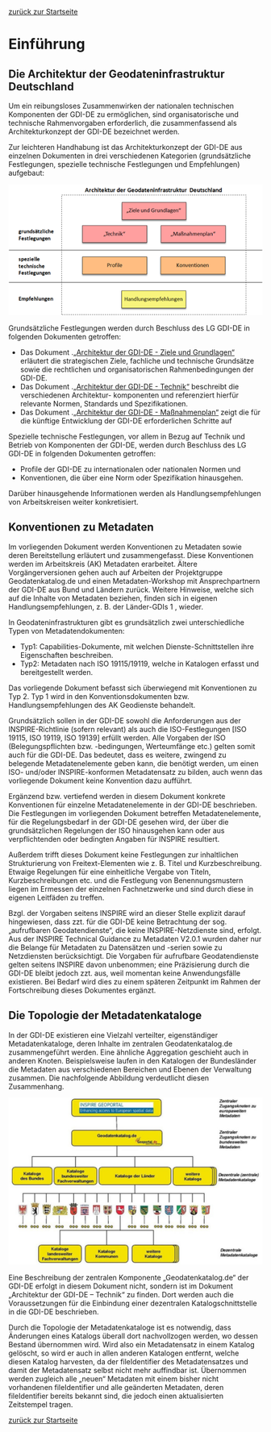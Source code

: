 [zurück zur Startseite](https://github.com/alitka/gdi-de-metadaten-konventionen)

# Einführung
## Die Architektur der Geodateninfrastruktur Deutschland
Um ein reibungsloses Zusammenwirken der nationalen technischen Komponenten der GDI-DE zu ermöglichen, sind organisatorische und technische Rahmenvorgaben erforderlich, die zusammenfassend als Architekturkonzept der GDI-DE bezeichnet werden. 

Zur leichteren Handhabung ist das Architekturkonzept der GDI-DE aus einzelnen Dokumenten in drei verschiedenen Kategorien (grundsätzliche Festlegungen, spezielle technische Festlegungen und Empfehlungen) aufgebaut:

![img_aufbau](https://raw.githubusercontent.com/alitka/gdi-de-metadaten-konventionen/master/images/img_aufbau.png)

Grundsätzliche Festlegungen werden durch Beschluss des LG GDI-DE in folgenden Dokumenten getroffen:

* Das Dokument .[„Architektur der GDI-DE - Ziele und Grundlagen“](https://www.gdi-de.org/SharedDocs/Downloads/DE/GDI-DE/Architektur_Ziele_und_Grundlagen_v3_1_2.pdf) erläutert die strategischen Ziele, fachliche und technische Grundsätze sowie die rechtlichen und organisatorischen Rahmenbedingungen der GDI-DE.
* Das Dokument .[„Architektur der GDI-DE - Technik“](https://www.gdi-de.org/SharedDocs/Downloads/DE/GDI-DE/Dokumente/AK_Architektur_GDI-DE_Technik_V_3_4_1.pdf) beschreibt die verschiedenen Architektur- komponenten und referenziert hierfür relevante Normen, Standards und Spezifikationen.
* Das Dokument .[„Architektur der GDI-DE - Maßnahmenplan“](https://www.gdi-de.org/SharedDocs/Downloads/DE/GDI-DE/Dokumente/AK_Architektur_GDI-DE_Ma%C3%9Fnahmenplan_V3_4_0.pdf) zeigt die für die künftige Entwicklung der GDI-DE erforderlichen Schritte auf

Spezielle technische Festlegungen, vor allem in Bezug auf Technik und Betrieb von Komponenten der GDI-DE, werden durch Beschluss des LG GDI-DE in folgenden Dokumenten getroffen:

* Profile der GDI-DE zu internationalen oder nationalen Normen und 
* Konventionen, die über eine Norm oder Spezifikation hinausgehen.

Darüber hinausgehende Informationen werden als Handlungsempfehlungen von Arbeitskreisen weiter konkretisiert.

## Konventionen zu Metadaten

Im vorliegenden Dokument werden Konventionen zu Metadaten sowie deren Bereitstellung erläutert und zusammengefasst. Diese Konventionen werden im Arbeitskreis (AK) Metadaten erarbeitet. Ältere Vorgängerversionen gehen auch auf Arbeiten der Projektgruppe Geodatenkatalog.de und einen Metadaten-Workshop mit Ansprechpartnern der GDI-DE aus Bund und Ländern zurück. Weitere Hinweise, welche sich auf die Inhalte von Metadaten beziehen, finden sich in eigenen Handlungsempfehlungen, z. B. der Länder-GDIs 1 , wieder.

In Geodateninfrastrukturen gibt es grundsätzlich zwei unterschiedliche Typen von Metadatendokumenten:

* Typ1: Capabilities-Dokumente, mit welchen Dienste-Schnittstellen ihre Eigenschaften beschreiben.
* Typ2: Metadaten nach ISO 19115/19119, welche in Katalogen erfasst und bereitgestellt werden.

Das vorliegende Dokument befasst sich überwiegend mit Konventionen zu Typ 2. Typ 1 wird in den Konventionsdokumenten bzw. Handlungsempfehlungen des AK Geodienste behandelt.

Grundsätzlich sollen in der GDI-DE sowohl die Anforderungen aus der INSPIRE-Richtlinie (sofern relevant) als auch die ISO-Festlegungen [ISO 19115, ISO 19119, ISO 19139] erfüllt werden. Alle Vorgaben der ISO (Belegungspflichten bzw. -bedingungen, Werteumfänge etc.) gelten somit auch für die GDI-DE. Das bedeutet, dass es weitere, zwingend zu belegende Metadatenelemente geben kann, die benötigt werden, um einen ISO- und/oder INSPIRE-konformen Metadatensatz zu bilden, auch wenn das vorliegende Dokument keine Konvention dazu aufführt.

Ergänzend bzw. vertiefend werden in diesem Dokument konkrete Konventionen für einzelne Metadatenelemente in der GDI-DE beschrieben. Die Festlegungen im vorliegenden Dokument betreffen Metadatenelemente, für die Regelungsbedarf in der GDI-DE gesehen wird, der über die grundsätzlichen Regelungen der ISO hinausgehen kann oder aus verpflichtenden oder bedingten
Angaben für INSPIRE resultiert.

Außerdem trifft dieses Dokument keine Festlegungen zur inhaltlichen Strukturierung von Freitext-Elementen wie z. B. Titel und Kurzbeschreibung. Etwaige Regelungen für eine einheitliche Vergabe von Titeln, Kurzbeschreibungen etc. und die Festlegung von Benennungsmustern liegen im Ermessen der einzelnen Fachnetzwerke und sind durch diese in eigenen Leitfäden zu treffen.

Bzgl. der Vorgaben seitens INSPIRE wird an dieser Stelle explizit darauf hingewiesen, dass zzt. für die GDI-DE keine Betrachtung der sog. „aufrufbaren Geodatendienste“, die keine INSPIRE-Netzdienste sind, erfolgt. Aus der INSPIRE Technical Guidance zu Metadaten V2.0.1 wurden daher nur die Belange für Metadaten zu Datensätzen und -serien sowie zu Netzdiensten berücksichtigt. Die Vorgaben für aufrufbare Geodatendienste gelten seitens INSPIRE davon unbenommen; eine Präzisierung durch die GDI-DE bleibt jedoch zzt. aus, weil momentan keine Anwendungsfälle existieren. Bei Bedarf wird dies zu einem späteren Zeitpunkt im Rahmen der Fortschreibung dieses Dokumentes ergänzt.

## Die Topologie der Metadatenkataloge

In der GDI-DE existieren eine Vielzahl verteilter, eigenständiger Metadatenkataloge, deren Inhalte im zentralen Geodatenkatalog.de zusammengeführt werden. Eine ähnliche Aggregation geschieht auch in anderen Knoten. Beispielsweise laufen in den Katalogen der Bundesländer die Metadaten aus verschiedenen Bereichen und Ebenen der Verwaltung zusammen. Die nachfolgende Abbildung verdeutlicht diesen Zusammenhang.

![img_topologie](https://raw.githubusercontent.com/alitka/gdi-de-metadaten-konventionen/master/images/img_topologie.PNG)

Eine Beschreibung der zentralen Komponente „Geodatenkatalog.de“ der GDI-DE erfolgt in diesem Dokument nicht, sondern ist im Dokument „Architektur der GDI-DE – Technik“ zu finden. Dort werden auch die Voraussetzungen für die Einbindung einer dezentralen Katalogschnittstelle in die GDI-DE beschrieben.

Durch die Topologie der Metadatenkataloge ist es notwendig, dass Änderungen eines Katalogs überall dort nachvollzogen werden, wo dessen Bestand übernommen wird. Wird also ein Metadatensatz in einem Katalog gelöscht, so wird er auch in allen anderen Katalogen entfernt, welche diesen Katalog harvesten, da der fileIdentifier des Metadatensatzes und damit der Metadatensatz
selbst nicht mehr auffindbar ist. Übernommen werden zugleich alle „neuen“ Metadaten mit einem bisher nicht vorhandenen fileIdentifier und alle geänderten Metadaten, deren fileIdentifier bereits bekannt sind, die jedoch einen aktualisierten Zeitstempel tragen.

[zurück zur Startseite](https://github.com/alitka/gdi-de-metadaten-konventionen)
